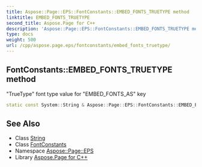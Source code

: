 ```yaml
---
title: Aspose::Page::EPS::FontConstants::EMBED_FONTS_TRUETYPE method
linktitle: EMBED_FONTS_TRUETYPE
second_title: Aspose.Page for C++
description: 'Aspose::Page::EPS::FontConstants::EMBED_FONTS_TRUETYPE method. "TrueType" font type value for "EMBED_FONTS_AS" key in C++.'
type: docs
weight: 500
url: /cpp/aspose.page.eps/fontconstants/embed_fonts_truetype/
---
```

## FontConstants::EMBED_FONTS_TRUETYPE method


"TrueType" font type value for "EMBED_FONTS_AS" key

```cpp
static const System::String & Aspose::Page::EPS::FontConstants::EMBED_FONTS_TRUETYPE()
```

## See Also

* Class [String](../../../system/string/)
* Class [FontConstants](../)
* Namespace [Aspose::Page::EPS](../../)
* Library [Aspose.Page for C++](../../../)
